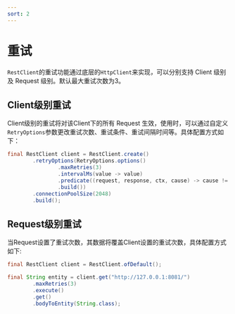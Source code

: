 ```yaml
---
sort: 2
---
```


# 重试
`RestClient`的重试功能通过底层的`HttpClient`来实现，可以分别支持 Client 级别 及 Request 级别。默认最大重试次数为3。

## Client级别重试
Client级别的重试将对该Client下的所有 Request 生效，使用时，可以通过自定义`RetryOptions`参数更改重试次数、重试条件、重试间隔时间等。具体配置方式如下：
```java
final RestClient client = RestClient.create()
        .retryOptions(RetryOptions.options()
                .maxRetries(3)
                .intervalMs(value -> value)
                .predicate((request, response, ctx, cause) -> cause != null)
                .build())
        .connectionPoolSize(2048)
        .build();
```

## Request级别重试
当Request设置了重试次数，其数据将覆盖Client设置的重试次数，具体配置方式如下:
```java
final RestClient client = RestClient.ofDefault();

final String entity = client.get("http://127.0.0.1:8081/")
        .maxRetries(3)
        .execute()
        .get()
        .bodyToEntity(String.class);
```